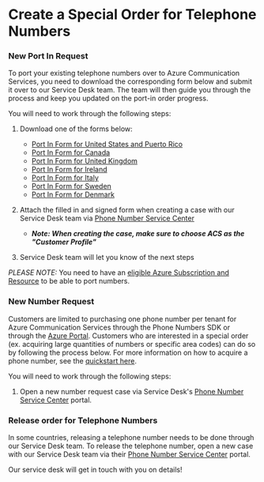 # Create a Special Order for Telephone Numbers

### New Port In Request
To port your existing telephone numbers over to Azure Communication Services, you need to download the corresponding form below and submit it over to our Service Desk team. The team will then guide you through the process and keep you updated on the port-in order progress.

You will need to work through the following steps:
1) Download one of the forms below:
    - [Port In Form for United States and Puerto Rico](./Forms/filename.pdf)
    - [Port In Form for Canada](./Forms/filename.pdf)
    - [Port In Form for United Kingdom](./Forms/filename.pdf)
    - [Port In Form for Ireland](./Forms/filename.pdf)
    - [Port In Form for Italy](./Forms/filename.pdf)
    - [Port In Form for Sweden](./Forms/filename.pdf)
    - [Port In Form for Denmark](./Forms/filename.pdf)
    
2) Attach the filled in and signed form when creating a case with our Service Desk team via [Phone Number Service Center](https://pstnsd.powerappsportals.com/)
     - ***Note: When creating the case, make sure to choose ACS as the "Customer Profile"*** 
4) Service Desk team will let you know of the next steps

*PLEASE NOTE:* You need to have an [eligible Azure Subscription and Resource](https://docs.microsoft.com/azure/communication-services/concepts/telephony-sms/plan-solution#azure-subscriptions-eligibility) to be able to port numbers. 



### New Number Request
Customers are limited to purchasing one phone number per tenant for Azure Communication Services through the Phone Numbers SDK or through the [Azure Portal](https://portal.azure.com). Customers who are interested in a special order (ex. acquiring large quantities of numbers or specific area codes) can do so by following the process below. For more information on how to acquire a phone number, see the [quickstart here](https://docs.microsoft.com/en-us/azure/communication-services/quickstarts/telephony/get-phone-number?pivots=platform-azp).

You will need to work through the following steps: 
1) Open a new number request case via Service Desk's [Phone Number Service Center](https://pstnsd.powerappsportals.com/) portal.
 


### Release order for Telephone Numbers

In some countries, releasing a telephone number needs to be done through our Service Desk team.
To release the telephone number, open a new case with our Service Desk team via their [Phone Number Service Center](https://pstnsd.powerappsportals.com/) portal.

Our service desk will get in touch with you on details!

